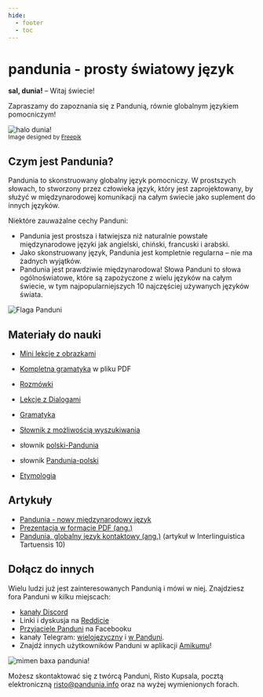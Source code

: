 ```yaml
---
hide:
  - footer
  - toc
---
```


# pandunia - prosty światowy język

**sal, dunia!**
– Witaj świecie!

Zapraszamy do zapoznania się z Pandunią, równie globalnym językiem pomocniczym!

![](http://www.pandunia.info/grafe/halo_dunia.png "halo dunia!")  
<small>Image designed by [Freepik](http://www.freepik.com)</small>

## Czym jest Pandunia?

Pandunia to skonstruowany globalny język pomocniczy. W prostszych słowach, to stworzony przez człowieka język, który jest zaprojektowany, by służyć w międzynarodowej komunikacji na całym świecie jako suplement do innych języków.

Niektóre zauważalne cechy Panduni:

- Pandunia jest prostsza i łatwiejsza niż naturalnie powstałe międzynarodowe języki jak angielski, chiński, francuski i arabski.
- Jako skonstruowany język, Pandunia jest kompletnie regularna – nie ma żadnych wyjątków.
- Pandunia jest prawdziwie międzynarodowa! Słowa Panduni to słowa ogólnoświatowe, które są zapożyczone z wielu języków na całym świecie, w tym najpopularniejszych 10 najczęściej używanych języków świata.

![](http://www.pandunia.info/bandir/bandir.png "Flaga Panduni")


## Materiały do nauki

- [Mini lekcje z obrazkami](http://www.pandunia.info/pandunia/mini_xula.html)
- [Kompletna gramatyka](pan.pdf) w pliku PDF
- [Rozmówki](200_baze_jumla.md)
- [Lekcje z Dialogami](201_xula.md)
- [Gramatyka](100_baze_kanun.md)

- [Słownik z możliwością wyszukiwania](tiddly.html)
- słownik [polski-Pandunia](pol-pandunia.md)
- słownik [Pandunia-polski](pandunia-pol.md)
- [Etymologia](leksaslia.md)

## Artykuły

- [Pandunia - nowy międzynarodowy język](001_dunia_baxa.md)
- [Prezentacja w formacie PDF (ang.)](http://www.pandunia.info/engli/Pandunia-presentation.pdf)
- [Pandunia, globalny język kontaktowy (ang.)](http://www.pandunia.info/makal/Pandunia_in_Interlinguistica_Tartuensis_10.pdf) (artykuł w Interlinguistica Tartuensis 10)

## Dołącz do innych

Wielu ludzi już jest zainteresowanych Pandunią i mówi w niej. Znajdziesz fora Panduni w kilku miejscach:

- [kanały Discord](https://discord.gg/jf5GHcHXKk)
- Linki i dyskusja na [Reddicie](https://www.reddit.com/r/pandunia/)
- [Przyjaciele Panduni](http://www.facebook.com/groups/pandunia) na Facebooku
- kanały Telegram: [wielojęzyczny](https://t.me/pandunia_grupe) i [w Panduni](https://t.me/joinchat/AAAAAENlKqzlMtGkrmf5rg).
- Znajdź innych użytkowników Panduni w aplikacji [Amikumu](https://amikumu.com/)!

![](http://www.pandunia.info/grafe/mome_loga_pandunia.png "mimen baxa pandunia!")

Możesz skontaktować się z twórcą Panduni, Risto Kupsala, pocztą elektroniczną [risto@pandunia.info](mailto:risto@pandunia.info) oraz na wyżej wymienionych forach.
